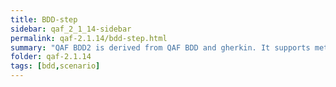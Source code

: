 ```yaml
---
title: BDD-step
sidebar: qaf_2_1_14-sidebar
permalink: qaf-2.1.14/bdd-step.html
summary: "QAF BDD2 is derived from QAF BDD and gherkin. It supports meta-data from qaf bdd as tags and examples from gherkin."
folder: qaf-2.1.14
tags: [bdd,scenario]
---
```


